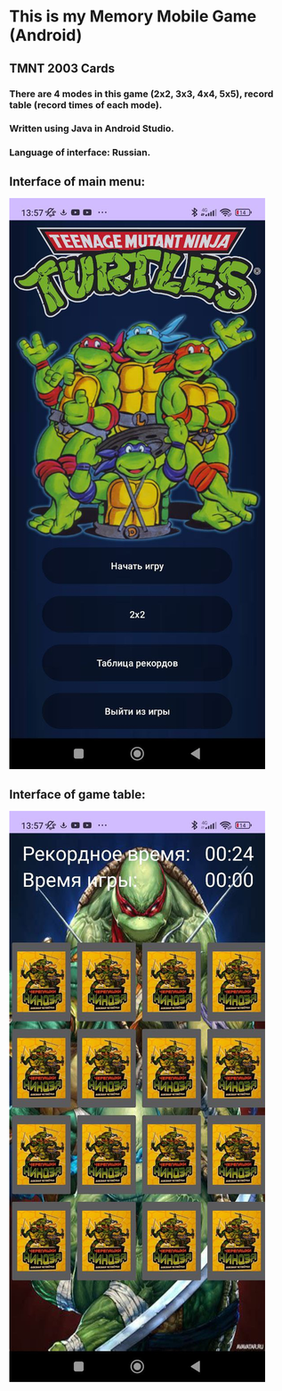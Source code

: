# This is my Memory Mobile Game (Android)
## TMNT 2003 Cards
### There are 4 modes in this game (2x2, 3x3, 4x4, 5x5), record table (record times of each mode).
### Written using Java in Android Studio.
### Language of interface: Russian.
## Interface of main menu:
![](./images/MainMenu.jpg)
## Interface of game table:
![](./images/GameInterface.jpg)